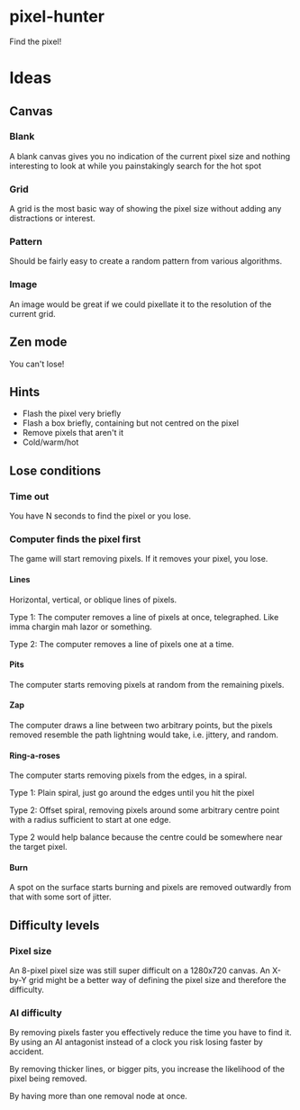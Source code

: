# pixel-hunter
Find the pixel!

# Ideas

## Canvas

### Blank

A blank canvas gives you no indication of the current pixel size and nothing interesting to look at while you painstakingly search for the hot spot

### Grid

A grid is the most basic way of showing the pixel size without adding any distractions or interest.

### Pattern

Should be fairly easy to create a random pattern from various algorithms.

### Image

An image would be great if we could pixellate it to the resolution of the current grid.

## Zen mode

You can't lose!

## Hints

* Flash the pixel very briefly
* Flash a box briefly, containing but not centred on the pixel
* Remove pixels that aren't it
* Cold/warm/hot

## Lose conditions

### Time out

You have N seconds to find the pixel or you lose.

### Computer finds the pixel first

The game will start removing pixels. If it removes your pixel, you lose.

#### Lines

Horizontal, vertical, or oblique lines of pixels.

Type 1: The computer removes a line of pixels at once, telegraphed. Like imma chargin mah lazor or something.

Type 2: The computer removes a line of pixels one at a time.

#### Pits

The computer starts removing pixels at random from the remaining pixels.

#### Zap

The computer draws a line between two arbitrary points, but the pixels removed resemble the path lightning would take, i.e. jittery, and random.

#### Ring-a-roses

The computer starts removing pixels from the edges, in a spiral.

Type 1: Plain spiral, just go around the edges until you hit the pixel

Type 2: Offset spiral, removing pixels around some arbitrary centre point with a radius sufficient to start at one edge.

Type 2 would help balance because the centre could be somewhere near the target pixel.

#### Burn

A spot on the surface starts burning and pixels are removed outwardly from that with some sort of jitter.

## Difficulty levels

### Pixel size

An 8-pixel pixel size was still super difficult on a 1280x720 canvas. An X-by-Y grid might be a better way of defining the pixel size and therefore the difficulty.

### AI difficulty

By removing pixels faster you effectively reduce the time you have to find it. By using an AI antagonist instead of a clock you risk losing faster by accident.

By removing thicker lines, or bigger pits, you increase the likelihood of the pixel being removed.

By having more than one removal node at once.
